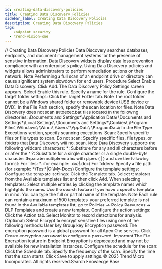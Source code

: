 ```yaml
---
id: creating-data-discovery-policies
title: Creating Data Discovery Policies
sidebar_label: Creating Data Discovery Policies
description: Creating Data Discovery Policies
tags:
  - endpoint-security
  - trend-vision-one
---
```


/*<![CDATA[*/ $('#title').html($('meta[name=map-description]').attr('content')); /*]]>*/ Creating Data Discovery Policies Data Discovery searches databases, endpoints, and document management systems for the presence of sensitive information. Data Discovery widgets display data loss prevention compliance with an enterprise's policy. Using Data Discovery policies and widgets allows administrators to perform remediation actions on their network. Note Performing a full scan of an endpoint drive or directory can cause significant system slowdown for end users. Procedure Select Enable Data Discovery. Click Add. The Data Discovery Policy Settings screen appears. Select Enable this rule. Specify a name for the rule. Configure the target folder settings: Click the Target Folder tab. Note The root folder cannot be a Windows shared folder or removable device (USB device or DVD). In the File Path section, specify the scan location for files. Note Data Discovery does not scan autoexec.bat files located in the following directories: \Documents and Settings\*\Application Data\ \Documents and Settings\*\Local Settings\ \Documents and Settings\*\Cookies\ \Program Files\ \Windows\ \Winnt\ \Users\*\AppData\ \ProgramData\ In the File Type Exceptions section, specify scanning exceptions. Scan: Specify specific files or file types to scan. Do not scan: Specify specific files, file types, or folders that Data Discovery will not scan. Note Data Discovery supports the following wildcard characters: *: Substitute for any and all characters before or after the * ?: Substitute for a single character or a single double-byte character Separate multiple entries with pipes ( | ) and use the following format: For files: *.<file extension> (for example: *.exe|*.doc) For folders: Specify a file path (for example: *\Test\*|C:\My-Docs\) Configure the template settings: Configure the template settings: Click the Template tab. Select templates from the Available templates list and then click Add. When selecting templates: Select multiple entries by clicking the template names which highlights the name. Use the search feature if you have a specific template in mind. You can type the full or partial name of the template. Note Each rule can contain a maximum of 500 templates. your preferred template is not found in the Available templates list, go to Policies → Policy Resources → DLP Templates and create a new template. Configure the action settings: Click the Action tab. Select Monitor to record detections for analysis. (Optional) Select Encrypt to encrypt sensitive files using one of the following methods: User key Group key Encryption password: The encryption password is a global password for all Apex One servers. Click Create encryption password to configure a password. Important The File Encryption feature in Endpoint Encryption is deprecated and may not be available for new installation instances. Configure the schedule for the scan: Click the Schedule tab. Specify the frequency of the scan. Specify the time that the scan starts. Click Save to apply settings. © 2025 Trend Micro Incorporated. All rights reserved.Search Knowledge Base